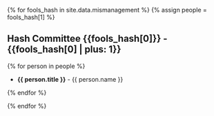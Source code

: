 {% for fools_hash in site.data.mismanagement %}
{% assign people = fools_hash[1] %}
## Hash Committee {{fools_hash[0]}} - {{fools_hash[0] | plus: 1}}
  {% for person in people %}

<ul id="mismanagement">
    <li><strong>{{ person.title }}</strong> - {{ person.name }}</li>
</ul>
  {% endfor %}

{% endfor %}